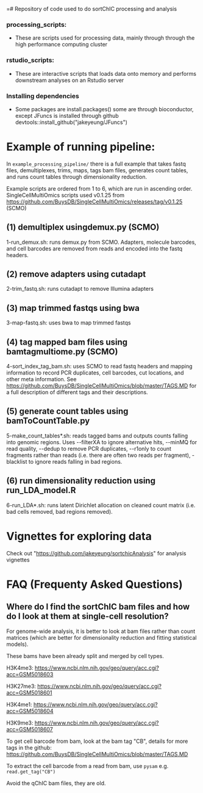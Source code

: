=# Repository of code used to do sortChIC processing and analysis

### processing_scripts: 

  - These are scripts used for processing data, mainly through through the high performance computing cluster

### rstudio_scripts:

  - These are interactive scripts that loads data onto memory and performs downstream analyses on an Rstudio server

### Installing dependencies 

- Some packages are install.packages() some are through bioconductor, except JFuncs is installed through github devtools::install_github("jakeyeung/JFuncs")

# Example of running pipeline:

In `example_processing_pipeline/` there is a full example that takes fastq files, demultiplexes, trims, maps, tags bam files, generates count tables, and runs count tables through dimensionality reduction. 

Example scripts are ordered from 1 to 6, which are run in ascending order. SingleCellMultiOmics scripts used v0.1.25 from https://github.com/BuysDB/SingleCellMultiOmics/releases/tag/v0.1.25 (SCMO)


## (1) demultiplex usingdemux.py (SCMO)

1-run_demux.sh: runs demux.py from SCMO. Adapters, molecule barcodes, and cell barcodes are removed from reads and encoded into the fastq headers.

## (2) remove adapters using cutadapt

2-trim_fastq.sh: runs cutadapt to remove Illumina adapters

## (3) map trimmed fastqs using bwa

3-map-fastq.sh: uses bwa to map trimmed fastqs

## (4) tag mapped bam files using bamtagmultiome.py (SCMO)

4-sort_index_tag_bam.sh: uses SCMO to read fastq headers and mapping information to record PCR duplicates, cell barcodes, cut locations, and other meta information. See https://github.com/BuysDB/SingleCellMultiOmics/blob/master/TAGS.MD for a full description of different tags and their descriptions.

## (5) generate count tables using bamToCountTable.py

5-make_count_tables*.sh: reads tagged bams and outputs counts falling into genomic regions. Uses --filterXA to ignore alternative hits, --minMQ for read quality, --dedup to remove PCR duplicates, --r1only to count fragments rather than reads (i.e. there are often two reads per fragment), -blacklist to ignore reads falling in bad regions.

## (6) run dimensionality reduction using run_LDA_model.R

6-run_LDA*.sh: runs latent Dirichlet allocation on cleaned count matrix (i.e. bad cells removed, bad regions removed).


# Vignettes for exploring data 

Check out "https://github.com/jakeyeung/sortchicAnalysis" for analysis vignettes


# FAQ (Frequenty Asked Questions)

## Where do I find the sortChIC bam files and how do I look at them at single-cell resolution? 

For genome-wide analysis, it is better to look at bam files rather than count matrices (which are better for dimensionality reduction and fitting statistical models).

These bams have been already split and merged by cell types. 

H3K4me3: https://www.ncbi.nlm.nih.gov/geo/query/acc.cgi?acc=GSM5018603

H3K27me3: https://www.ncbi.nlm.nih.gov/geo/query/acc.cgi?acc=GSM5018601

H3K4me1: https://www.ncbi.nlm.nih.gov/geo/query/acc.cgi?acc=GSM5018604

H3K9me3: https://www.ncbi.nlm.nih.gov/geo/query/acc.cgi?acc=GSM5018607

To get cell barcode from bam, look at the bam tag "CB", details for more tags in the github: 
https://github.com/BuysDB/SingleCellMultiOmics/blob/master/TAGS.MD

To extract the cell barcode from a read from bam, use `pysam` e.g. `read.get_tag("CB")`

Avoid the qChIC bam files, they are old.
